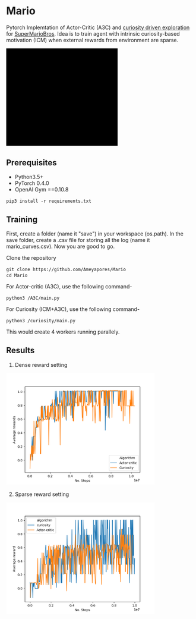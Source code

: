 # Mario
Pytorch Implemtation of Actor-Critic (A3C) and [curiosity driven exploration](https://pathak22.github.io/noreward-rl/) for [SuperMarioBros](https://goo.gl/z8sK8b). Idea is to train agent with intrinsic curiosity-based motivation (ICM) when external rewards from environment are sparse. 

 <img src="images/mario-level1.gif" width="300"> 
 
## Prerequisites
- Python3.5+
- PyTorch 0.4.0
- OpenAI Gym ==0.10.8
```
pip3 install -r requirements.txt
```

## Training
First, create a folder (name it "save") in your workspace (os.path). In the save folder, create a .csv file for storing all the log (name it mario_curves.csv). Now you are good to go.

Clone the repository
```
git clone https://github.com/Ameyapores/Mario
cd Mario
```

For Actor-critic (A3C), use the following command-
```
python3 /A3C/main.py 
```

For Curiosity (ICM+A3C), use the following command-
```
python3 /curiosity/main.py 
```
This would create 4 workers running parallely.


## Results
1) Dense reward setting

<img src ="images/Figure_1.png" width="400" height="300">

2) Sparse reward setting

<img src ="images/Figure_2.png" width="400" height="300">

